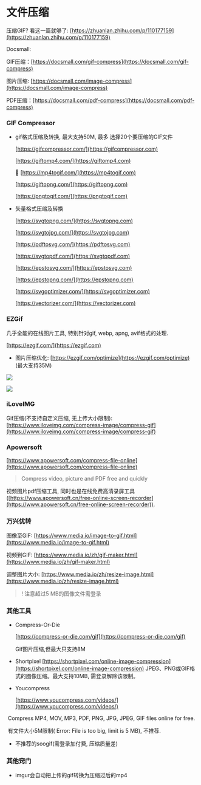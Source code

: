 # 文件压缩

压缩GIF? 看这一篇就够了: [https://zhuanlan.zhihu.com/p/110177159](https://zhuanlan.zhihu.com/p/110177159)

Docsmall:

GIF压缩：[https://docsmall.com/gif-compress](https://docsmall.com/gif-compress)

图片压缩: [https://docsmall.com/image-compress](https://docsmall.com/image-compress)

PDF压缩：[https://docsmall.com/pdf-compress](https://docsmall.com/pdf-compress)

### GIF Compressor

*   gif格式压缩及转换, 最大支持50M, 最多 选择20个要压缩的GIF文件

    [https://gifcompressor.com/](https://gifcompressor.com)

    [https://giftomp4.com/](https://giftomp4.com)

    🔗 [https://mp4togif.com/](https://mp4togif.com)

    [https://giftopng.com/](https://giftopng.com)

    [https://pngtogif.com/](https://pngtogif.com)
*   矢量格式压缩及转换

    [https://svgtopng.com/](https://svgtopng.com)

    [https://svgtojpg.com/](https://svgtojpg.com)

    [https://pdftosvg.com/](https://pdftosvg.com)

    [https://svgtopdf.com/](https://svgtopdf.com)

    [https://epstosvg.com/](https://epstosvg.com)

    [https://epstopng.com/](https://epstopng.com)

    [https://svgoptimizer.com/](https://svgoptimizer.com)

    [https://vectorizer.com/](https://vectorizer.com)

### EZGif

几乎全能的在线图片工具, 特别针对gif, webp, apng, avif格式的处理.

[https://ezgif.com/](https://ezgif.com)

* 图片压缩优化: [https://ezgif.com/optimize](https://ezgif.com/optimize) (最大支持35M)

![](https://i.loli.net/2021/09/04/k7WftxwnEPs2gZu.png)

![](https://i.loli.net/2021/09/04/tbZzAUw81BQChoW.png)

### iLoveIMG

Gif压缩(不支持自定义压缩, 无上传大小限制): [https://www.iloveimg.com/compress-image/compress-gif](https://www.iloveimg.com/compress-image/compress-gif)

### Apowersoft

[https://www.apowersoft.com/compress-file-online](https://www.apowersoft.com/compress-file-online)

> Compress video, picture and PDF free and quickly

视频图片pdf压缩工具, 同时也是在线免费高清录屏工具([https://www.apowersoft.cn/free-online-screen-recorder](https://www.apowersoft.cn/free-online-screen-recorder)).

### 万兴优转

图像至GIF: [https://www.media.io/image-to-gif.html](https://www.media.io/image-to-gif.html)

视频到GIF: [https://www.media.io/zh/gif-maker.html](https://www.media.io/zh/gif-maker.html)

调整图片大小: [https://www.media.io/zh/resize-image.html](https://www.media.io/zh/resize-image.html)

> ! 注意超过5 MB的图像文件需登录

### 其他工具

*   Compress-Or-Die

    &#x20;[https://compress-or-die.com/gif](https://compress-or-die.com/gif)

    &#x20;Gif图片压缩,但最大只支持8M
* Shortpixel [https://shortpixel.com/online-image-compression](https://shortpixel.com/online-image-compression) JPEG、PNG或GIF格式的图像压缩。最大支持10MB, 需登录解除该限制。
*   Youcompress

    [https://www.youcompress.com/videos/](https://www.youcompress.com/videos/)

​ Compress MP4, MOV, MP3, PDF, PNG, JPG, JPEG, GIF files online for free.

​ 有文件大小5M限制( Error: File is too big, limit is 5 MB), 不推荐.

* 不推荐的soogif(需登录加付费, 压缩质量差)

### 其他窍门

* imgur会自动把上传的gif转换为压缩过后的mp4
